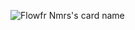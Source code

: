 ![Flowfr Nmrs's card name](https://cardivo.vercel.app/api?name=Flowfr%20Nmrs&description=Hi,%20i%27m%20a%20programmer%20and%20i%27m%2020%20y.o.%20Nice%20to%20meet%20you%20%F0%9F%91%8B&image=https://avatars.githubusercontent.com/u/92493116?v=4&backgroundColor=%23ecf0f1&pattern=leaf&colorPattern=%23eaeaea)

